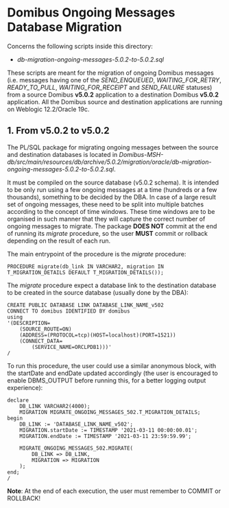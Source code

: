# Domibus Ongoing Messages Database Migration

Concerns the following scripts inside this directory:
* _db-migration-ongoing-messages-5.0.2-to-5.0.2.sql_

These scripts are meant for the migration of ongoing Domibus messages (i.e. messages having one of the _SEND_ENQUEUED_,
_WAITING_FOR_RETRY_, _READY_TO_PULL_, _WAITING_FOR_RECEIPT_ and _SEND_FAILURE_ statuses) from a source Domibus **v5.0.2**
application to a destination Domibus **v5.0.2** application. All the Domibus source and destination applications are
running on Weblogic 12.2/Oracle 19c.

## 1. From v5.0.2 to v5.0.2

The PL/SQL package for migrating ongoing messages between the source and destination databases is located in
_Domibus-MSH-db/src/main/resources/db/archive/5.0.2/migration/oracle/db-migration-ongoing-messages-5.0.2-to-5.0.2.sql_.

It must be compiled on the source database (v5.0.2 schema). It is intended to be only run using a few ongoing
messages at a time (hundreds or a few thousands), something to be decided by the DBA. In case of a large result
set of ongoing messages, these need to be split into multiple batches according to the concept of time
windows. These time windows are to be organised in such manner that they will capture the correct number of
ongoing messages to migrate. The package **DOES NOT** commit at the end of running its _migrate_ procedure, so
the user **MUST** commit or rollback depending on the result of each run.

The main entrypoint of the procedure is the _migrate_ procedure:

    PROCEDURE migrate(db_link IN VARCHAR2, migration IN T_MIGRATION_DETAILS DEFAULT T_MIGRATION_DETAILS());

The _migrate_ procedure expect a database link to the destination database to be created in the source
database (usually done by the DBA):

    CREATE PUBLIC DATABASE LINK DATABASE_LINK_NAME_v502
    CONNECT TO domibus IDENTIFIED BY domibus
    using
    '(DESCRIPTION=
        (SOURCE_ROUTE=ON)
        (ADDRESS=(PROTOCOL=tcp)(HOST=localhost)(PORT=1521))
        (CONNECT_DATA=
            (SERVICE_NAME=ORCLPDB1)))'
    /


To run this procedure, the user could use a similar anonymous block, with the startDate and endDate updated accordingly
(the user is encouraged to enable DBMS_OUTPUT before running this, for a better logging output experience):

    declare
        DB_LINK VARCHAR2(4000);
        MIGRATION MIGRATE_ONGOING_MESSAGES_502.T_MIGRATION_DETAILS;
    begin
        DB_LINK := 'DATABASE_LINK_NAME_v502';
        MIGRATION.startDate := TIMESTAMP '2021-03-11 00:00:00.01';
        MIGRATION.endDate := TIMESTAMP '2021-03-11 23:59:59.99';
    
        MIGRATE_ONGOING_MESSAGES_502.MIGRATE(
            DB_LINK => DB_LINK,
            MIGRATION => MIGRATION
        );
    end;
    /

**Note**: At the end of each execution, the user must remember to COMMIT or ROLLBACK! 